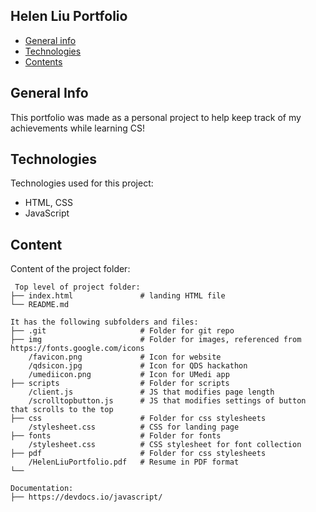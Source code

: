 ## Helen Liu Portfolio

* [General info](#general-info)
* [Technologies](#technologies)
* [Contents](#content)

## General Info
This portfolio was made as a personal project to help keep track of my achievements while learning CS!

## Technologies
Technologies used for this project:
* HTML, CSS
* JavaScript
	
## Content
Content of the project folder:

```
 Top level of project folder: 
├── index.html               # landing HTML file
└── README.md

It has the following subfolders and files:
├── .git                     # Folder for git repo
├── img                      # Folder for images, referenced from https://fonts.google.com/icons
    /favicon.png             # Icon for website
    /qdsicon.jpg             # Icon for QDS hackathon
    /umediicon.png           # Icon for UMedi app
├── scripts                  # Folder for scripts
    /client.js               # JS that modifies page length
    /scrolltopbutton.js      # JS that modifies settings of button that scrolls to the top
├── css                      # Folder for css stylesheets
    /stylesheet.css          # CSS for landing page
├── fonts                    # Folder for fonts
    /stylesheet.css          # CSS stylesheet for font collection
├── pdf                      # Folder for css stylesheets
    /HelenLiuPortfolio.pdf   # Resume in PDF format
└──

Documentation:
├── https://devdocs.io/javascript/


